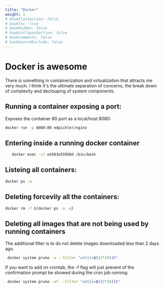 ```yaml
---
title: "Docker"
weight: 1
# bookFlatSection: false
# bookToc: true
# bookHidden: false
# bookCollapseSection: false
# bookComments: false
# bookSearchExclude: false
---
```

# Docker is awesome
There is something in containerization and virtualization that attracts me very much. I think it's the ultimate separation of concerns, the break down of complexity and declouping of system components. 

## Running a container exposing a port:
Exposes the container 80 port as a local/host 8080:
 ```bash
 docker run -p 8080:80 edpichler/nginx
 ```

 ## Entering inside a running docker container

 ``` bash
    docker exec -it e4383e55958d /bin/bash
 ```

## Listeing all containers:
 ```bash
 docker ps -a
 ``` 

## Deleting forcevily all the containers:
 ```bash
 docker rm -f $(docker ps -a -q)
 ```

## Deleting all images that are not being used by running containers
The additional filter is to do not delete images downloaded less than 2 days ago.
```bash
 docker system prune -a --filter "until=$((2*24))h"
```
If you want to add on crontab, the -f flag will just prevent of the confirmation prompt be showed during the cron job running:
```bash
 docker system prune -af --filter "until=$((2*24))h"
```